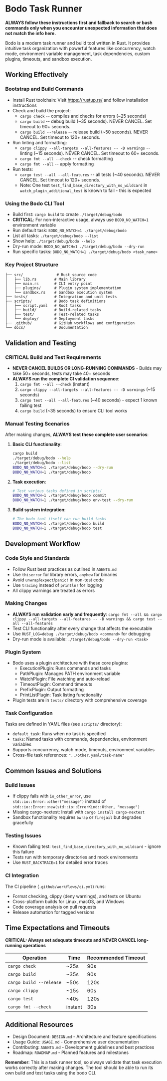 # Bodo Task Runner

**ALWAYS follow these instructions first and fallback to search or bash commands only when you encounter unexpected information that does not match the info here.**

Bodo is a modern task runner and build tool written in Rust. It provides intuitive task organization with powerful features like concurrency, watch mode, environment variable management, task dependencies, custom plugins, timeouts, and sandbox execution.

## Working Effectively

### Bootstrap and Build Commands
- Install Rust toolchain: Visit https://rustup.rs/ and follow installation instructions
- Check and build the project:
  - `cargo check` -- compiles and checks for errors (~25 seconds)
  - `cargo build` -- debug build (~35 seconds). NEVER CANCEL. Set timeout to 90+ seconds.
  - `cargo build --release` -- release build (~50 seconds). NEVER CANCEL. Set timeout to 120+ seconds.
- Run linting and formatting:
  - `cargo clippy --all-targets --all-features -- -D warnings` -- linting (~15 seconds). NEVER CANCEL. Set timeout to 60+ seconds.
  - `cargo fmt --all --check` -- check formatting
  - `cargo fmt --all` -- apply formatting
- Run tests:
  - `cargo test --all --all-features` -- all tests (~40 seconds). NEVER CANCEL. Set timeout to 120+ seconds.
  - Note: One test `test_find_base_directory_with_no_wildcard` in `watch_plugin_additional_test` is known to fail - this is expected

### Using the Bodo CLI Tool
- Build first: `cargo build` to create `./target/debug/bodo`
- **CRITICAL**: For non-interactive usage, always use `BODO_NO_WATCH=1` environment variable
- Run default task: `BODO_NO_WATCH=1 ./target/debug/bodo`
- List all tasks: `./target/debug/bodo --list`
- Show help: `./target/debug/bodo --help`
- Dry-run mode: `BODO_NO_WATCH=1 ./target/debug/bodo --dry-run`
- Run specific tasks: `BODO_NO_WATCH=1 ./target/debug/bodo <task_name>`

### Key Project Structure
```
├── src/               # Rust source code
│   ├── lib.rs        # Main library
│   ├── main.rs       # CLI entry point
│   ├── plugins/      # Plugin system implementation
│   └── sandbox.rs    # Sandbox execution system
├── tests/            # Integration and unit tests
├── scripts/          # Bodo task definitions
│   ├── script.yaml   # Root tasks
│   ├── build/        # Build-related tasks
│   ├── test/         # Test-related tasks
│   └── deploy/       # Deployment tasks
├── .github/          # GitHub workflows and configuration
└── docs/             # Documentation
```

## Validation and Testing

### CRITICAL Build and Test Requirements
- **NEVER CANCEL BUILDS OR LONG-RUNNING COMMANDS** - Builds may take 50+ seconds, tests may take 40+ seconds
- **ALWAYS run the complete CI validation sequence**:
  1. `cargo fmt --all --check` (instant)
  2. `cargo clippy --all-targets --all-features -- -D warnings` (~15 seconds)
  3. `cargo test --all --all-features` (~40 seconds) - expect 1 known failing test
  4. `cargo build` (~35 seconds) to ensure CLI tool works

### Manual Testing Scenarios
After making changes, **ALWAYS test these complete user scenarios**:

1. **Basic CLI functionality**:
   ```bash
   cargo build
   ./target/debug/bodo --help
   ./target/debug/bodo --list
   BODO_NO_WATCH=1 ./target/debug/bodo --dry-run
   BODO_NO_WATCH=1 ./target/debug/bodo
   ```

2. **Task execution**:
   ```bash
   # Test various tasks defined in scripts/
   BODO_NO_WATCH=1 ./target/debug/bodo commit
   BODO_NO_WATCH=1 ./target/debug/bodo env-test --dry-run
   ```

3. **Build system integration**:
   ```bash
   # The bodo tool itself can run build tasks
   BODO_NO_WATCH=1 ./target/debug/bodo build
   BODO_NO_WATCH=1 ./target/debug/bodo test
   ```

## Development Workflow

### Code Style and Standards
- Follow Rust best practices as outlined in `AGENTS.md`
- Use `thiserror` for library errors, `anyhow` for binaries
- Avoid `unwrap`/`expect`/`panic!` in non-test code
- Use `tracing` instead of `println!` for logging
- All clippy warnings are treated as errors

### Making Changes
- **ALWAYS run validation early and frequently**: `cargo fmt --all && cargo clippy --all-targets --all-features -- -D warnings && cargo test --all --all-features`
- Test CLI functionality after every change that affects the executable
- Use `RUST_LOG=debug ./target/debug/bodo <command>` for debugging
- Dry-run mode is available: `./target/debug/bodo --dry-run <task>`

### Plugin System
- Bodo uses a plugin architecture with these core plugins:
  - ExecutionPlugin: Runs commands and tasks
  - PathPlugin: Manages PATH environment variable
  - WatchPlugin: File watching and auto-reload
  - TimeoutPlugin: Command timeouts
  - PrefixPlugin: Output formatting
  - PrintListPlugin: Task listing functionality
- Plugin tests are in `tests/` directory with comprehensive coverage

### Task Configuration
Tasks are defined in YAML files (see `scripts/` directory):
- `default_task`: Runs when no task is specified
- `tasks`: Named tasks with commands, dependencies, environment variables
- Supports concurrency, watch mode, timeouts, environment variables
- Cross-file task references: `"../other.yaml/task-name"`

## Common Issues and Solutions

### Build Issues
- If clippy fails with `io_other_error`, use `std::io::Error::other("message")` instead of `std::io::Error::new(std::io::ErrorKind::Other, "message")`
- Missing cargo-nextest: Install with `cargo install cargo-nextest`
- Sandbox functionality requires `bwrap` or `firejail` but degrades gracefully

### Testing Issues
- Known failing test: `test_find_base_directory_with_no_wildcard` - ignore this failure
- Tests run with temporary directories and mock environments
- Use `RUST_BACKTRACE=1` for detailed error traces

### CI Integration
The CI pipeline (`.github/workflows/ci.yml`) runs:
- Format checking, clippy (deny warnings), and tests on Ubuntu
- Cross-platform builds for Linux, macOS, and Windows
- Code coverage analysis on pull requests
- Release automation for tagged versions

## Time Expectations and Timeouts

**CRITICAL: Always set adequate timeouts and NEVER CANCEL long-running operations**

| Operation | Time | Recommended Timeout |
|-----------|------|-------------------|
| `cargo check` | ~25s | 90s |
| `cargo build` | ~35s | 90s |
| `cargo build --release` | ~50s | 120s |
| `cargo clippy` | ~15s | 60s |
| `cargo test` | ~40s | 120s |
| `cargo fmt --check` | instant | 30s |

## Additional Resources

- Design Document: `DESIGN.md` - Architecture and feature specifications
- Usage Guide: `USAGE.md` - Comprehensive user documentation  
- Contributing: `AGENTS.md` - Development guidelines and best practices
- Roadmap: `ROADMAP.md` - Planned features and milestones

**Remember**: This is a task runner tool, so always validate that task execution works correctly after making changes. The tool should be able to run its own build and test tasks using the bodo CLI.